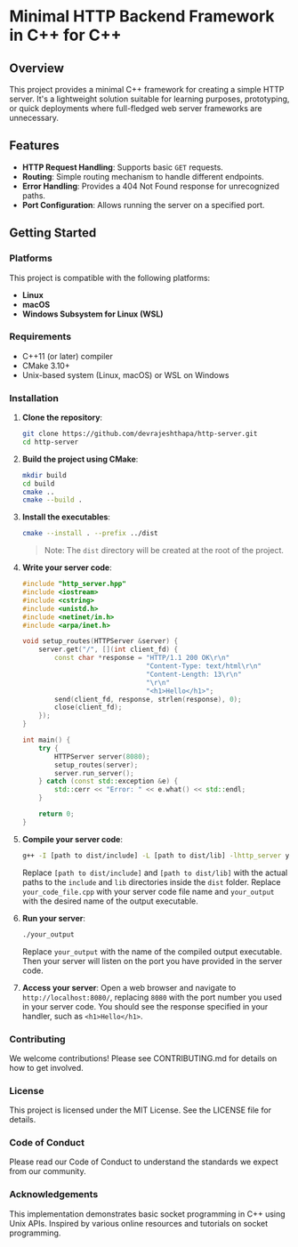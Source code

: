 # Minimal HTTP Backend Framework in C++ for C++

## Overview

This project provides a minimal C++ framework for creating a simple HTTP server. It's a lightweight solution suitable for learning purposes, prototyping, or quick deployments where full-fledged web server frameworks are unnecessary. 

## Features 
- **HTTP Request Handling**: Supports basic `GET` requests. 
- **Routing**: Simple routing mechanism to handle different endpoints. 
- **Error Handling**: Provides a 404 Not Found response for unrecognized paths. 
- **Port Configuration**: Allows running the server on a specified port.

## Getting Started

### Platforms 

This project is compatible with the following platforms: 
- **Linux**
- **macOS**
- **Windows Subsystem for Linux (WSL)**

### Requirements
* C++11 (or later) compiler
* CMake 3.10+
* Unix-based system (Linux, macOS) or WSL on Windows

### Installation

1. **Clone the repository**:
    ```sh
    git clone https://github.com/devrajeshthapa/http-server.git
    cd http-server
    ```

2. **Build the project using CMake**:
    ```sh
    mkdir build
    cd build
    cmake ..
    cmake --build .
    ```

3. **Install the executables**:
    ```sh
    cmake --install . --prefix ../dist
    ```
   > Note: The `dist` directory will be created at the root of the project.

4. **Write your server code**:
    ```cpp
    #include "http_server.hpp"
    #include <iostream>
    #include <cstring>
    #include <unistd.h>
    #include <netinet/in.h>
    #include <arpa/inet.h>

    void setup_routes(HTTPServer &server) {
        server.get("/", [](int client_fd) {
            const char *response = "HTTP/1.1 200 OK\r\n"
                                   "Content-Type: text/html\r\n"
                                   "Content-Length: 13\r\n"
                                   "\r\n"
                                   "<h1>Hello</h1>";
            send(client_fd, response, strlen(response), 0);
            close(client_fd);
        });
    }

    int main() {
        try {
            HTTPServer server(8080);
            setup_routes(server);
            server.run_server();
        } catch (const std::exception &e) {
            std::cerr << "Error: " << e.what() << std::endl;
        }

        return 0;
    }
    ```

5. **Compile your server code**:
    ```sh
    g++ -I [path to dist/include] -L [path to dist/lib] -lhttp_server your_code_file.cpp -o your_output
    ```
   Replace `[path to dist/include]` and `[path to dist/lib]` with the actual paths to the `include` and `lib` directories inside the `dist` folder. Replace `your_code_file.cpp` with your server code file name and `your_output` with the desired name of the output executable.

6. **Run your server**:
    ```sh
    ./your_output
    ```
   Replace `your_output` with the name of the compiled output executable. Then your server will listen on the port you have provided in the server code. 

7. **Access your server**:
    Open a web browser and navigate to `http://localhost:8080/`, replacing `8080` with the port number you used in your server code. You should see the response specified in your handler, such as `<h1>Hello</h1>`.

### Contributing

We welcome contributions! Please see CONTRIBUTING.md for details on how to get involved.

### License

This project is licensed under the MIT License. See the LICENSE file for details.

### Code of Conduct

Please read our Code of Conduct to understand the standards we expect from our community.

### Acknowledgements

This implementation demonstrates basic socket programming in C++ using Unix APIs. Inspired by various online resources and tutorials on socket programming.
